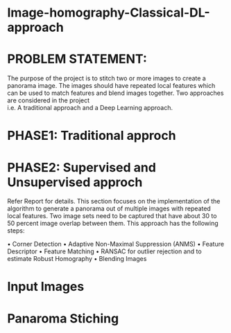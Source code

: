 # Image-homography-Classical-DL-approach

# PROBLEM STATEMENT:  
The purpose of the project is to stitch two or more images to create a panorama image. The images should have repeated
local features which can be used to match features and blend images together. Two approaches are considered in the project  
i.e. A traditional approach and a Deep Learning approach.
# PHASE1: Traditional approch 
# PHASE2: Supervised and Unsupervised approch
Refer Report for details.
This section focuses on the implementation of the algorithm to generate a panorama out of multiple images with repeated
local features. Two image sets need to be captured that have about 30 to 50 percent image overlap between them. This
approach has the following steps:  

• Corner Detection
• Adaptive Non-Maximal Suppression (ANMS)
• Feature Descriptor
• Feature Matching
• RANSAC for outlier rejection and to estimate Robust Homography
• Blending Images

# Input Images

# Panaroma Stiching
